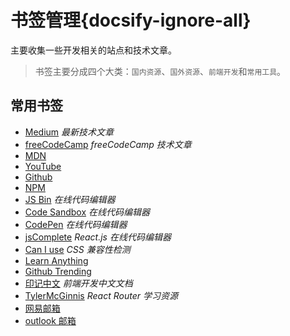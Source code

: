# 书签管理{docsify-ignore-all}
主要收集一些开发相关的站点和技术文章。

> 书签主要分成四个大类：`国内资源`、`国外资源`、`前端开发`和`常用工具`。

## 常用书签
+ [Medium](https://medium.com/) _最新技术文章_
+ [freeCodeCamp](https://medium.freecodecamp.org/) _freeCodeCamp 技术文章_
+ [MDN](https://developer.mozilla.org/en-US/)
+ [YouTube](https://www.youtube.com/)
+ [Github](https://github.com/)
+ [NPM](https://www.npmjs.com/)
+ [JS Bin](https://jsbin.com/?html,output) _在线代码编辑器_
+ [Code Sandbox](https://codesandbox.io) _在线代码编辑器_
+ [CodePen](https://codepen.io) _在线代码编辑器_
+ [jsComplete](https://jscomplete.com/react) _React.js 在线代码编辑器_
+ [Can I use](https://caniuse.com/) _CSS 兼容性检测_
+ [Learn Anything](https://learn-anything.xyz/)
+ [Github Trending](https://github.com/trending)
+ [印记中文](https://docschina.org/) _前端开发中文文档_
+ [TylerMcGinnis](https://tylermcginnis.com/blog/) _React Router 学习资源_
+ [网易邮箱](https://mail.163.com/)
+ [outlook 邮箱](https://outlook.live.com/owa/)